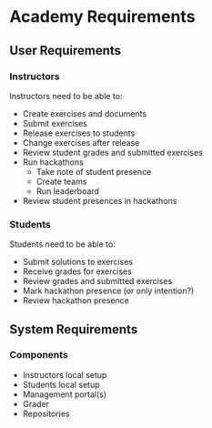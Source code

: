 # Academy Requirements

## User Requirements

### Instructors
Instructors need to be able to:
* Create exercises and documents
* Submit exercises
* Release exercises to students
* Change exercises after release
* Review student grades and submitted exercises
* Run hackathons
    - Take note of student presence
    - Create teams
    - Run leaderboard
* Review student presences in hackathons

### Students
Students need to be able to:
* Submit solutions to exercises
* Receive grades for exercises
* Review grades and submitted exercises
* Mark hackathon presence (or only intention?)
* Review hackathon presence


## System Requirements

### Components
* Instructors local setup
* Students local setup
* Management portal(s)
* Grader
* Repositories
